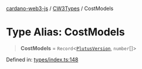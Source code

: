 [cardano-web3-js](../../../../index.md) / [CW3Types](../index.md) / CostModels

# Type Alias: CostModels

> **CostModels** = `Record`\<[`PlutusVersion`](PlutusVersion.md), `number`[]\>

Defined in: [types/index.ts:148](https://github.com/xray-network/cardano-web3-js/blob/main/src/types/index.ts#L148)
